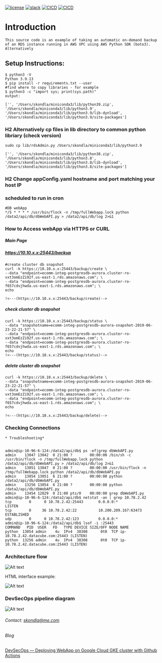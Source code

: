 [![license](https://img.shields.io/github/license/mashape/apistatus.svg?maxAge=2592000)](https://github.com/skondla/webApp/blob/master/LICENSE)
[![slack](https://img.shields.io/badge/slack-chat-yellow)](https://join.slack.com/t/devops-zwf1016/shared_invite/zt-1wsafgivm-iI88~ZqZBaKGzYhD8N2JsA)
[![CICD](https://github.com/skondla/webapp/actions/workflows/Deploy-GKE.yml/badge.svg?event=push)](https://github.com/skondla/webApp/actions)
[![CICD](https://github.com/skondla/webapp/actions/workflows/Deploy-EKS.yml/badge.svg?event=push)](https://github.com/skondla/webApp/actions)



# Introduction
    This source code is an example of taking an automatic on-demand backup of an RDS instance running in AWS VPC using AWS Python SDK (boto3). Alternatively 
## Setup Instructions:
    $ python3 -V
    Python 3.9.13
    $ pip install -r requirements.txt --user
    #find where to copy libraries - for example
    $ python3 -c "import sys; print(sys.path)"
    output: 

    ['', '/Users/skondla/miniconda3/lib/python39.zip', '/Users/skondla/miniconda3/lib/python3.9', '/Users/skondla/miniconda3/lib/python3.9/lib-dynload', '/Users/skondla/miniconda3/lib/python3.9/site-packages']
### H2 Alternatively cp files in lib directory to common python libriary (check version) 
    sudo cp lib/rdsAdmin.py /Users/skondla/miniconda3/lib/python3.9

    ['', '/Users/skondla/miniconda3/lib/python38.zip', '/Users/skondla/miniconda3/lib/python3.8', '/Users/skondla/miniconda3/lib/python3.8/lib-dynload', '/Users/skondla/miniconda3/lib/python3.8/site-packages']

### H2 Change appConfig.yaml hostname and port matching your host IP
### scheduled to run in cron
    #DB webApp
    */5 * * * * /usr/bin/flock -n /tmp/fullWebapp.lock python /data2/api/db/dbWebAPI.py > /data2/api/db/log 2>&1
    
### How to Access webApp via HTTPS or CURL

##### Main Page

##### https://10.10.x.x:25443/backup

    #create cluster db snapshot  
    curl -k https://10.10.x.x:25443/backup/create \
    --data "endpoint=ecomm-integ-postgresdb-aurora.cluster-ro-vxt3omEzZi92f.us-east-1.rds.amazonaws.com"; \
    --data "endpoint=ecomm-integ-postgresdb-aurora.cluster-ro-f657cdvjhwda.us-east-1.rds.amazonaws.com"; \
    echo
  
    !<---(https://10.10.x.x:25443/backup/create)-->

##### check cluster db snapshot
  
    curl -k https://10.10.x.x:25443/backup/status \
    --data "snapshotname=ecomm-integ-postgresdb-aurora-snapshot-2019-06-23-22-21-57" \
    --data "endpoint=ecomm-integ-postgresdb-aurora.cluster-ro-vxt3omEzZi92f.us-east-1.rds.amazonaws.com"; \
    --data "endpoint=ecomm-integ-postgresdb-aurora.cluster-ro-f657cdvjhwda.us-east-1.rds.amazonaws.com"; \
    echo
    !<---(https://10.10.x.x:25443/backup/status)-->

##### delete cluster db snapshot
  
    curl -k https://10.10.x.x:25443/backup/delete \
    --data "snapshotname=ecomm-integ-postgresdb-aurora-snapshot-2019-06-23-22-21-57" \
    --data "endpoint=ecomm-integ-postgresdb-aurora.cluster-ro-vxt3omEzZi92f.us-east-1.rds.amazonaws.com"; \
    --data "endpoint=ecomm-integ-postgresdb-aurora.cluster-ro-f657cdvjhwda.us-east-1.rds.amazonaws.com"; \
    echo
  
    !<---(https://10.10.x.x:25443/backup/delete)-->


###  Checking Connections
    * Troubleshooting*

  
    admin@ip-10-96-6-124:/data2/api/db$ ps -ef|grep dbWebAPI.py 
    admin    13047 13042  0 21:00 ?        00:00:00 /bin/sh -c /usr/bin/flock -n /tmp/fullWebapp.lock python /data2/api/db/dbWebAPI.py > /data2/api/db/log 2>&1
    admin    13051 13047  0 21:00 ?        00:00:00 /usr/bin/flock -n /tmp/fullWebapp.lock python /data2/api/db/dbWebAPI.py
    admin    13054 13051  6 21:00 ?        00:00:00 python /data2/api/db/dbWebAPI.py
    admin    13256 13054  6 21:00 ?        00:00:00 python /data2/api/db/dbWebAPI.py
    admin    13454 12829  0 21:00 pts/0    00:00:00 grep dbWebAPI.py
    admin@ip-10-96-6-124:/data2/api/db$ netstat -an | grep 10.78.2.42
    tcp        0      0 10.78.2.42:25443       0.0.0.0:*               LISTEN     
    tcp        0     36 10.78.2.42:22          10.200.209.167:63473    ESTABLISHED
    udp        0      0 10.78.2.42:123         0.0.0.0:*                          
    admin@ip-10-96-6-124:/data2/api/db$ lsof -i :25443
    COMMAND   PID  USER   FD   TYPE DEVICE SIZE/OFF NODE NAME
    python  13054 admin    4u  IPv4  38308      0t0  TCP ip-10.78.2.42.datacube.com:25443 (LISTEN)
    python  13256 admin    4u  IPv4  38308      0t0  TCP ip-10.78.2.42.datacube.com:25443 (LISTEN)
  

### Architecture flow

![Alt text](images/dbAPIapp.png)

HTML interface example: 

![Alt text](images/webApp.backups.png)

### DevSecOps pipeline diagram

![Alt text](images/DevSecOps_with_GutHub_Actions.png)

###### Contact: skondla@me.com
###### Blog

[DevSecOps — Deploying WebApp on Google Cloud GKE cluster with Github Actions](https://medium.com/@kondlawork/devsecops-deploying-webapp-on-google-cloud-gke-cluster-with-github-actions-1028c0630dde)

